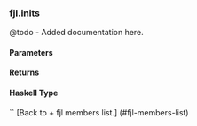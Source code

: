 ### fjl.inits
@todo - Added documentation here.

#### Parameters

#### Returns
 
#### Haskell Type
``
[Back to  + fjl members list.]
(#fjl-members-list)
